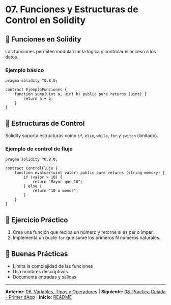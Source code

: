 # 07. Funciones y Estructuras de Control en Solidity

## 🧩 Funciones en Solidity

Las funciones permiten modularizar la lógica y controlar el acceso a los datos.


### Ejemplo básico

```solidity
pragma solidity ^0.8.0;

contract EjemploFunciones {
	function suma(uint a, uint b) public pure returns (uint) {
		return a + b;
	}
}
```

## 🔄 Estructuras de Control

Solidity soporta estructuras como `if`, `else`, `while`, `for` y `switch` (limitado).


### Ejemplo de control de flujo

```solidity
pragma solidity ^0.8.0;

contract ControlFlujo {
	function evaluar(uint valor) public pure returns (string memory) {
		if (valor > 10) {
			return "Mayor que 10";
		} else {
			return "10 o menos";
		}
	}
}
```

## 📝 Ejercicio Práctico

1. Crea una función que reciba un número y retorne si es par o impar.
2. Implementa un bucle `for` que sume los primeros N números naturales.

## 🎯 Buenas Prácticas

- Limita la complejidad de las funciones
- Usa nombres descriptivos
- Documenta entradas y salidas

---

**Anterior**: [06. Variables, Tipos y Operadores](./06-variables-tipos-operadores.md) | **Siguiente**: [08. Práctica Guiada - Primer dApp](./08-practica.md) | **Inicio**: [README](../README.md)

